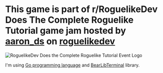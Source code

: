 # This game is part of r/RoguelikeDev Does The Complete Roguelike Tutorial game jam hosted by [aaron_ds](https://www.reddit.com/user/aaron_ds) on [roguelikedev](www.reddit/com/r/roguelikedev)

![RoguelikeDev Does the Complete Roguelike Tutorial Event Logo](https://i.imgur.com/ksc9EW3.png)

I'm using [Go programming language](https://golang.org/) and [BearLibTerminal](https://bitbucket.org/cfyzium/bearlibterminal/overview) library.
